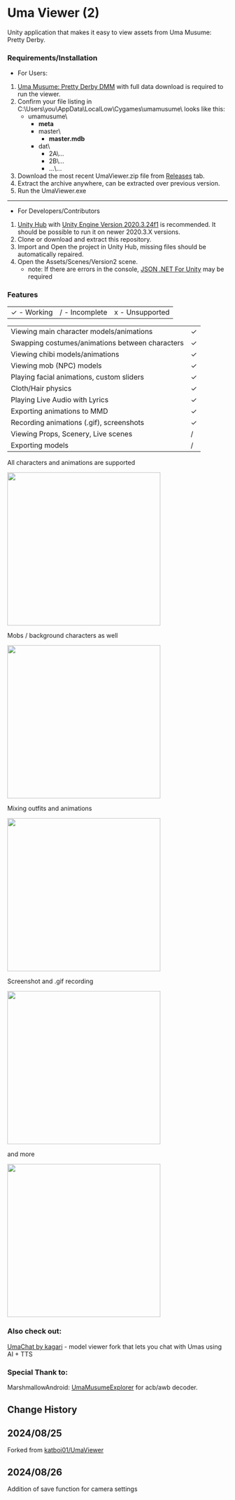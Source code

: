 # Uma Viewer (2)

Unity application that makes it easy to view assets from Uma Musume: Pretty Derby.

### Requirements/Installation
- For Users:
1. [Uma Musume: Pretty Derby DMM](https://dmg.umamusume.jp/) with full data download is required to run the viewer.
1. Confirm your file listing in C:\\Users\\*you*\AppData\LocalLow\Cygames\umamusume\ looks like this:
   * umamusume\
     * **meta**
     * master\
       * **master.mdb**
     * dat\
       - 2A\\...
       - 2B\\...
       - ...\\...
1. Download the most recent UmaViewer.zip file from [Releases](https://github.com/katboi01/UmaViewer/releases/) tab.
1. Extract the archive anywhere, can be extracted over previous version.
1. Run the UmaViewer.exe

------------

- For Developers/Contributors
1. [Unity Hub](https://unity3d.com/get-unity/download) with [Unity Engine Version 2020.3.24f1](unityhub://2020.3.28f1/f5400f52e03f) is recommended. It should be possible to run it on newer 2020.3.X versions.
1. Clone or download and extract this repository.
1. Import and Open the project in Unity Hub, missing files should be automatically repaired.
1. Open the Assets/Scenes/Version2 scene.
   - note: If there are errors in the console, [JSON .NET For Unity](https://assetstore.unity.com/packages/tools/input-management/json-net-for-unity-11347) may be required

### Features

||||
| ------------ | ------------ | ------------ |
| ✓ - Working | / - Incomplete  | x - Unsupported  |

|||
| ------------ | ------------ |
| Viewing main character models/animations | ✓  |
| Swapping costumes/animations between characters | ✓  |
| Viewing chibi models/animations | ✓  |
| Viewing mob (NPC) models | ✓ |
| Playing facial animations, custom sliders | ✓  |
| Cloth/Hair physics | ✓  |
| Playing Live Audio with Lyrics | ✓  |
| Exporting animations to MMD | ✓  |
| Recording animations (.gif), screenshots | ✓  |
| Viewing Props, Scenery, Live scenes | /  |
| Exporting models | /  |


All characters and animations are supported

<img src="https://user-images.githubusercontent.com/59540382/222418271-a6e4ce82-b3a5-47ba-9fc9-4d85120218ec.png" height="350" />

Mobs / background characters as well

<img src="https://user-images.githubusercontent.com/32562737/219174232-7d0a0eec-8b1c-4571-9c08-8474e06dd3a8.png" height="350" />

Mixing outfits and animations

<img src="https://user-images.githubusercontent.com/59540382/222420757-609e1f77-d762-4b39-a7d0-d1fb2d3b79a3.png" height="350" />

Screenshot and .gif recording

<img src="https://user-images.githubusercontent.com/59540382/222421579-582be5db-5839-4f7c-bf1b-80efc812c4e0.gif" height="350" />

and more

<img src="https://user-images.githubusercontent.com/59540382/222422871-12e80e0b-778b-4f42-b581-5e4af5cd6df9.png" height="350" />

### Also check out:
[UmaChat by kagari](https://github.com/kagari-bi/UmaChat) - model viewer fork that lets you chat with Umas using AI + TTS

### Special Thank to:
MarshmallowAndroid: [UmaMusumeExplorer](https://github.com/MarshmallowAndroid/UmaMusumeExplorer) for acb/awb decoder.


## Change History
## 2024/08/25
Forked from [katboi01/UmaViewer](https://github.com/katboi01/UmaViewer)

## 2024/08/26
Addition of save function for camera settings